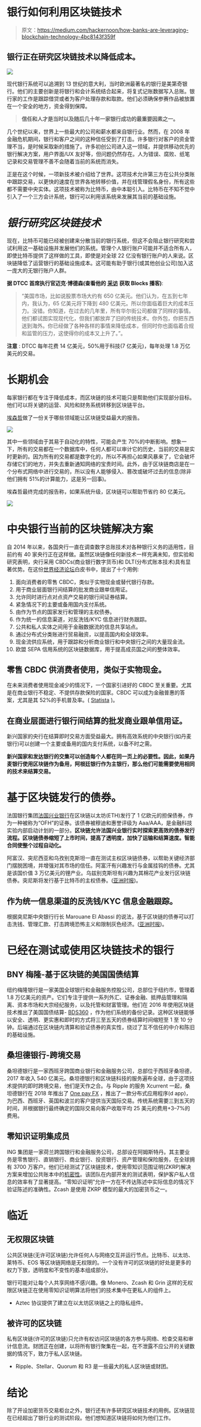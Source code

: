 # 银行如何利用区块链技术

> 原文：<https://medium.com/hackernoon/how-banks-are-leveraging-blockchain-technology-4bc8143f359f>

## 银行正在研究区块链技术以降低成本。

![](img/93da1c059c40c1bcd9d6160fc0fb3e6b.png)

现代银行系统可以追溯到 13 世纪的意大利，当时欧洲最著名的银行是美第奇银行。他们的主要创新是将银行和会计系统结合起来，将复式记账数据写入总账。银行家的工作是跟踪借贷或者为客户处理存款和取款。他们必须确保参赛作品被放置在一个安全的地方，资金得到保障。

> **信任和人才是当时以及随后几十年一家银行成功的最重要因素之一。**

几个世纪以来，世界上一些最大的公司和薪水都来自银行业。然而，在 2008 年金融危机期间，银行和客户之间的这种信任受到了打击。许多银行对客户的资金管理不当，是时候采取新的措施了。许多初创公司进入这一领域，并提供移动优先的银行解决方案，用户界面/UX 友好等，但问题仍然存在。人为错误、腐败、纸笔记录和交易管理不善不会随着当前的系统而消失。

正是在这个时候，一项新技术被介绍给了世界。这项技术允许第三方在公共分类账中跟踪交易，以更快的速度在世界各地转移价值，并在线管理假名身份，所有这些都不需要中央实体。这项技术被称为比特币，由中本聪引入。比特币在不知不觉中引入了一个三方会计系统，银行可以利用该系统来发展其当前的基础设施。

# ***银行研究区块链技术***

现在，比特币可能已经被创建来分散当前的银行系统，但这不会阻止银行研究和尝试利用这一基础设施并发展他们的系统。管理个人银行账户可能并不适合所有人，即使比特币提供了这样做的工具，即使是对全球 22 亿没有银行账户的人来说。区块链降低了运营银行的基础设施成本。这可能有助于银行(或其他创业公司)加入这一庞大的无银行账户人群。

**据 DTCC 首席执行官迈克·博德森(查看他的** [**采访**](https://open.spotify.com/episode/5vfblGUoYHykwZjYJJ9eQv) **获取 Blocks 播客)**:

> “美国市场，比如说股票市场大约有 650 亿美元。他们认为，在五到七年内，我认为，65 亿美元将下降到 480 亿美元。所以你面临着巨大的成本压力。没错。你知道，在过去的几年里，所有华尔街公司都做了同样的事情。他们都试图实现现代化，但我们都放弃了旧的传统技术。你外包，你把东西送到海外。你已经做了各种各样的事情来降低成本，但同时你也面临着合规和监管的压力，这使得你的成本又上升了。”。

**注意** : DTCC 每年花费 14 亿美元，50%用于科技(7 亿美元)，每年处理 1.8 万亿美元的交易。

# **长期机会**

每家银行都在专注于降低成本，而区块链的技术可能只是帮助他们实现部分目标。他们可以将关键的运营、风险和财务系统转移到区块链平台。

[埃森哲](https://www.accenture.com/t20171108T095421Z__w__/ph-en/_acnmedia/Accenture/Conversion-Assets/DotCom/Documents/Global/PDF/Consulting/Accenture-Banking-on-Blockchain.pdf)做了一份关于哪些领域能让区块链受益最大的报告。

![](img/66519bec16ef020277c7bbb04821d197.png)

其中一些领域由于其易于自动化的特性，可能会产生 70%的中断影响。想象一下，所有的交易都在一个数据库中，任何人都可以审计它的历史，当前的交易是实时更新的。因为所有的交易都是数字化的，所以不再担心如果风暴来了，它会破坏存储它们的地方，并失去重新通知网络的宝贵时间。此外，由于区块链商店是在一个分布式网络中进行交易的，所以没有人能够侵入、篡改或破坏过去的信息(除非他们拥有 51%的计算能力，这是另一回事)。

埃森哲最终完成的报告称，如果系统升级，区块链可以帮助节省约 80 亿美元。

![](img/fc80b973ddd4b22ab85b7dde016c90bf.png)

# 中央银行当前的区块链解决方案

自 2014 年以来，各国央行一直在调查数字总账技术对各种银行义务的适用性，目前约有 40 家央行正在这样做。虽然区块链像任何新技术一样充满未知，但实验和研究表明，央行采用 CBDCs(商业银行数字货币)和 DLT(分布式账本技术)具有显著优势。在这份[世界经济论坛](http://www3.weforum.org/docs/WEF_Central_Bank_Activity_in_Blockchain_DLT.pdf)白皮书中，提出了十个用例:

1.  面向消费者的零售 CBDC，类似于实物现金或替代银行存款。
2.  用于商业层面银行间结算的批发商业跟单信用证。
3.  允许同时进行点对点资产交易的银行间证券结算。
4.  紧急情况下的主要或备用国内支付系统。
5.  由作为节点的国家发行和管理的主权债券。
6.  作为统一的信息渠道，对反洗钱/KYC 信息进行财务跟踪。
7.  公共和私人实体之间用于金融数据流的信息共享站点。
8.  通过分布式分类账进行贸易融资，以提高国内和全球效率。
9.  现金流供应系统，用于跟踪和分析商业银行和中央银行之间的大量现金流。
10.  欧盟 SEPA 信用系统的区块链数据库，用于提高成员国之间的整体效率。

## **零售 CBDC 供消费者使用，类似于实物现金。**

在未来消费者使用现金减少的情况下，一个国家引进好的 CBDC 至关重要。尤其是在商业银行不稳定、不提供存款保险的国家。CBDC 可以成为金融普惠的答案，尤其是其 52%的手机普及率。( [Statista](https://www.statista.com/statistics/284202/mobile-phone-internet-user-penetration-worldwide/) )。

## **在商业层面进行银行间结算的批发商业跟单信用证。**

新兴国家的央行在结算即时交易方面受益最大。拥有高效系统的中央银行(如丹麦银行)可以创建一个主要或备用的国内支付系统，以备不时之需。

**新兴国家和发达银行的交集可以创造每个人都在同一页上的必要性。因此，如果丹麦银行使用区块链作为备用，阿根廷银行作为主银行，那么他们可能需要使用相同的技术来结算交易。**

# **基于区块链发行的债券。**

法国银行集团[法国兴业银行](https://www.societegenerale.com/en/newsroom/first-covered-bond-as-a-security-token-on-a-public-blockchain)在区块链以太坊(ETH)发行了 1 亿欧元的担保债券，作为一种被称为“OFH”的证券。该债券被穆迪和惠誉评级为 Aaa/AAA，是金融科技实验内部启动计划的一部分。**区块链允许法国兴业银行实时探索更高效的债券发行流程。区块链债券缩短了上市时间，提高了透明度，加快了运输和结算速度。智能合同使整个过程自动化。**

阿富汉、突尼西亚和乌孜别克斯坦一直在测试主权区块链债券，以帮助关键经济部门摆脱困境，并增强对其市场的信任。阿富汗有兴趣发行与金属挂钩的债券。尤其是该国价值 3 万亿美元的锂产业。乌兹别克斯坦有兴趣为其棉花产业发行区块链债券。突尼斯将发行基于比特币的主权债券。([亚洲时报](https://www.asiatimes.com/2019/04/article/kabul-tunis-in-sovereign-crypto-bond-race/))。

## **作为统一信息渠道的反洗钱/KYC 信息金融跟踪。**

根据突尼斯中央银行行长 Marouane El Abassi 的说法，基于区块链的债券可以打击洗钱、管理汇款、打击跨境恐怖主义和限制灰色经济。([亚洲时报](https://www.asiatimes.com/2019/04/article/kabul-tunis-in-sovereign-crypto-bond-race/))。

# **已经在测试或使用区块链技术的银行**

## BNY 梅隆-基于区块链的美国国债结算

纽约梅隆银行是一家美国全球银行和金融服务控股公司，总部位于纽约市，管理着 1.8 万亿美元的资产。它们专注于提供一系列外汇、证券金融、抵押品管理和隔离、资本市场和大宗经纪服务，以及托管和财富管理。他们在 2016 年使用区块链技术推出了美国国债结算- [BDS360](https://www.coindesk.com/bny-mellon-backing-bank-transactions-blockchain-tech) ，作为他们系统的备份记录。这种区块链能够以安全、透明、更实惠和即时的方式将三至五天的债券结算时间缩短至 1 至 10 分钟。后端通过在区块链内清算和验证债券的真实性，绕过了互不信任的中介和陈旧的基础设施。

## 桑坦德银行-跨境交易

桑坦德银行是一家西班牙跨国商业银行和金融服务公司，总部位于西班牙桑坦德，2017 年收入 540 亿美元。桑坦德银行和区块链科技的服务遍布全球，由于这项技术提供的即时跨境交易，他们是天作之合。与 Ripple 的服务 Xcurrent 一起，桑坦德银行在 2018 年推出了 [One pay FX](https://www.santander.com/csgs/Satellite/CFWCSancomQP01/en_GB/Corporate/Press-room/Santander-News/2018/04/12/Santander-launches-the-first-blockchain-based-international-money-transfer-service-across-four-countries-.html) ，推出了一款分布式应用程序(d app)，为巴西、西班牙、英国和波兰的客户提供当天国际交易。传统系统需要三到五天的时间，并根据银行最终确定的国际交易向客户收取平均 25 美元的费用+3–7%的费用。

## 零知识证明集成员

ING 集团是一家荷兰跨国银行和金融服务公司，总部设在阿姆斯特丹。其主要业务是零售银行、直销银行、商业银行、投资银行、资产管理和保险服务，在全球拥有 3700 万客户。他们已经测试了区块链技术，使用零知识范围证明(ZKRP)解决方案来增加公共账本中的[机密性](https://www.ingwb.com/themes/blockchain-articles/ing-launches-major-addition-to-blockchain-technology)。该团队在内部开发的测试表明，保护客户私人信息的效率有了显著提高。“零知识证明”允许一方在不传达陈述中实际信息的情况下验证陈述的准确性。Zcash 是使用 ZKRP 模型的最大的加密货币之一。

# **临近**

## **无权限区块链**

公共区块链(无许可区块链)允许任何人与网络交互并运行节点。比特币、以太坊、莱特币、EOS 等区块链网络是无权限的。一个没有许可的区块链的好处是更多的权力下放，透明度和不变性的基本组成部分。

银行可能对让每个人共享网络不感兴趣。像 Monero、Zcash 和 Grin 这样的无权限区块链正在使用零知识证明算法将他们的技术集中在更私人的组件上。

*   Aztec 协议提供了建立在以太坊区块链之上的隐私组件。

## 被许可的区块链

私有区块链(许可的区块链)只允许有权访问区块链的各方参与网络、检查交易和审计信息流。财团正在创建，以将所有银行聚集在一起，在不泄露不应公开的关键数据的情况下，致力于私人区块链。

*   Ripple、Stellar、Quorum 和 R3 是一些最大的私人区块链或财团。

# **结论**

除了开设加密货币交易柜台之外，银行还有许多研究区块链技术的用例。区块链现在已经超出了银行业的测试阶段。他们想知道区块链将如何为他们工作。